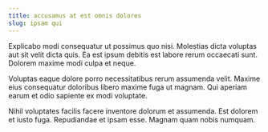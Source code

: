 ```yaml
---
title: accusamus at est omnis dolores
slug: ipsam qui
---
```


Explicabo modi consequatur ut possimus quo nisi. Molestias dicta voluptas aut sit velit dicta quis. Ea est ipsum debitis est labore rerum occaecati sunt. Dolorem maxime modi culpa et neque.

Voluptas eaque dolore porro necessitatibus rerum assumenda velit. Maxime eius consequatur doloribus libero maxime fuga ut magnam. Qui aperiam earum et odio sapiente ex modi voluptate.

Nihil voluptates facilis facere inventore dolorum et assumenda. Est dolorem et iusto fuga. Repudiandae et ipsam esse. Magnam quam nobis numquam.
